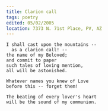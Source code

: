 ```yaml
---
title: Clarion call
tags: poetry
edited: 05/02/2005
location: 7373 N. 71st Place, PV, AZ
---
```


    I shall cast upon the mountains --
      as a clarion call! --
    the name of my Beloved;
    and commit to paper
    such tales of loving mention,
    all will be astonished.

    Whatever names you knew of Love
    before this -- forget them!

    The beating of every lover's heart
    will be the sound of my communion.


